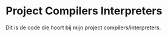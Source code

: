 # Project Compilers Interpreters

Dit is de code die hoort bij mijn project compilers/interpreters.

